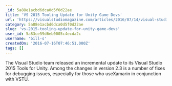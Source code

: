 ```yaml
---
_id: 5a88e1acbd6dca0d5f0d22ae
title: 'VS 2015 Tooling Update for Unity Game Devs'
url: 'https://visualstudiomagazine.com/articles/2016/07/14/visual-studio-2015-tools-for-unity-2-3.aspx'
category: 5a88e1acbd6dca0d5f0d22ae
slug: 'vs-2015-tooling-update-for-unity-game-devs'
user_id: 5a83ce59d6eb0005c4ecda2c
username: 'bill-s'
createdOn: '2016-07-16T07:46:51.000Z'
tags: []
---
```


The Visual Studio team released an incremental update to its Visual Studio 2015 Tools for Unity. Among the changes in version 2.3 is a number of fixes for debugging issues, especially for those who use<span id="RadESpellError_0" class="RadEWrongWord">Xamarin</span> in conjunction with <span id="RadESpellError_1" class="RadEWrongWord">VSTU</span>.
